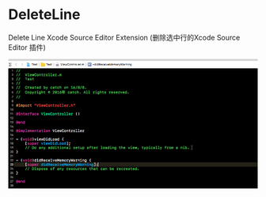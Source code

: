 # DeleteLine
Delete Line Xcode Source Editor Extension (删除选中行的Xcode Source Editor 插件)

![Demo](https://github.com/CatchZeng/DeleteLine/blob/master/demo.gif)
